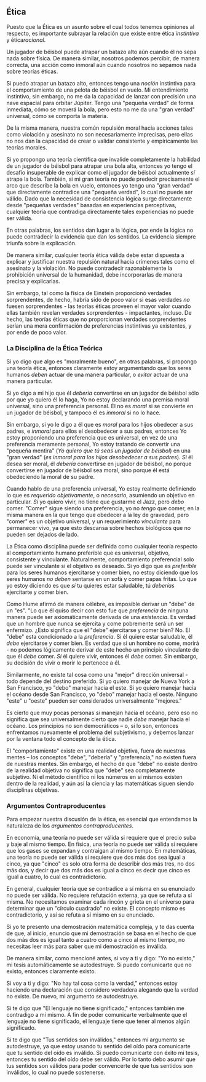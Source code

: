 ## Ética

Puesto que la Ética es un asunto sobre el cual todos tenemos opiniones al respecto, es importante subrayar la relación que existe entre ética *instintiva* y ética*racional*.

Un jugador de béisbol puede atrapar un batazo alto aún cuando él no sepa nada sobre física. De manera similar, nosotros podemos percibir, de manera correcta, una acción como inmoral aún cuando nosotros no sepamos nada sobre teorías éticas.

Si puedo atrapar un batazo alto, entonces tengo una *noción* instintiva para el comportamiento de una pelota de béisbol en vuelo. Mi entendimiento instintivo, sin embargo, no me da la capacidad de lanzar con precisión una nave espacial para orbitar Júpiter. Tengo una "pequeña verdad" de forma inmediata, cómo se moverá la bola, pero esto no me da una "gran verdad" universal, cómo se comporta la materia.

De la misma manera, nuestra común repulsión moral hacia acciones tales como violación y asesinato no son necesariamente imprecisas, pero ellas no nos dan la capacidad de crear o validar consistente y empíricamente las teorías morales.

Si yo propongo una teoría científica que invalide completamente la habilidad de un jugador de béisbol para atrapar una bola alta, entonces yo tengo el desafío insuperable de explicar como el jugador de béisbol actualmente *sí* atrapa la bola. También, si mi gran teoría no puede predecir precisamente el arco que describe la bola en vuelo, entonces yo tengo una "gran verdad" que directamente contradice una "pequeña verdad", lo cual no puede ser válido. Dado que la necesidad de consistencia lógica surge directamente desde "pequeñas verdades" basadas en experiencias perceptivas, cualquier teoría que contradiga directamente tales experiencias no puede ser válida.

En otras palabras, los sentidos dan lugar a la lógica, por ende la lógica no puede contradecir la evidencia que dan los sentidos. La evidencia siempre triunfa sobre la explicación.

De manera similar, cualquier teoría ética válida debe estar dispuesta a explicar y justificar nuestra repulsión natural hacia crímenes tales como el asesinato y la violación. No puede contradecir razonablemente la prohibición universal de la humanidad, debe incorporarlas de manera precisa y explicarlas.

Sin embargo, tal como la física de Einstein proporcionó verdades sorprendentes, de hecho, habría sido de poco valor si esas verdades *no* fuesen sorprendentes - las teorías éticas proveen el mayor valor cuando ellas también revelan verdades sorprendentes - impactantes, incluso. De hecho, las teorías éticas que no proporcionan verdades sorprendentes serían una mera confirmación de preferencias instintivas ya existentes, y por ende de poco valor.

### La Disciplina de la Ética Teórica

Si yo digo que algo es "moralmente bueno", en otras palabras, si propongo una teoría ética, entonces claramente estoy argumentando que los seres humanos *deben* actuar de una manera particular, o *evitar* actuar de una manera particular.

Si yo digo a mi hijo que él *debería* convertirse en un jugador de béisbol sólo por que yo quiero él lo haga, Yo no estoy declarando una premisa moral universal, sino una preferencia personal. Él no es *moral* si se convierte en un jugador de béisbol, y tampoco él es *inmoral* si no lo hace.

Sin embargo, si yo le digo a él que es *moral* para los hijos obedecer a sus padres, e *inmoral* para ellos el desobedecer a sus padres, entonces Yo estoy proponiendo una preferencia que es universal, en vez de una preferencia meramente personal, Yo estoy tratando de convertir una "pequeña mentira" (*Yo quiero que tú seas un jugador de béisbol*) en una "gran verdad" (*es inmoral para los hijos desobedecer a sus padres*). *Si* él desea ser moral, él *debería* convertirse en jugador de béisbol, no porque convertirse en jugador de béisbol sea moral, sino porque él está obedeciendo la moral de su padre.

Cuando hablo de una preferencia universal, Yo estoy realmente definiendo lo que es *requerido objetivamente*, o *necesario*, asumiendo un objetivo en particular. *Si* yo quiero vivir, no tiene que gustarme el Jazz, pero *debo* comer. "Comer" sigue siendo una preferencia, yo no *tengo* que comer, en la misma manera en la que tengo que obedecer a la ley de gravedad, pero "comer" es un objetivo universal, y un requerimiento *vinculante* para permanecer vivo, ya que esto descansa sobre hechos biológicos que no pueden ser dejados de lado.

La Ética como disciplina puede ser definida como cualquier teoría respecto al comportamiento humano preferible que es universal, objetivo, consistente y vinculante. Naturalmente, comportamiento preferencial solo puede ser vinculante si el objetivo es deseado. Si yo digo que es *preferible* para los seres humanos ejercitarse y comer bien, no estoy diciendo que los seres humanos *no deben* sentarse en un sofá y comer papas fritas. Lo que yo estoy diciendo es que *si* tu quieres estar saludable, tú *deberías* ejercitarte y comer bien.

Como Hume afirmó de manera célebre, es imposible derivar un "debe" de un "es". "Lo que él quiso decir con esto fue que *preferencia* de ninguna manera puede ser axiomáticamente derivada de una *existencia*. Es verdad que un hombre que nunca se ejercita y come pobremente será un ser enfermizo. ¿Esto significa que el "debe" ejercitarse y comer bien? No. El "debe" esta condicionado a la *preferencia*. Si él quiere estar saludable, él *debe* ejercitarse y comer bien. Es verdad que si un hombre no come, morirá - no podemos lógicamente derivar de este hecho un principio vinculante de que él *debe* comer. *Si* él quiere vivir, entonces él *debe* comer. Sin embargo, su decisión de vivir o morir le pertenece a él.

Similarmente, no existe tal cosa como una "mejor" dirección universal - todo depende del destino preferido. Si yo quiero manejar de Nueva York a San Francisco, yo "debo" manejar hacia el este. Si yo quiero manejar hacia el océano desde San Francisco, yo "debo" manejar hacia el oeste. Ninguno "este" u "oeste" pueden ser considerados universalmente "mejores."

Es cierto que muy pocas personas *sí* manejan hacia el océano, pero eso no significa que sea universalmente cierto que nadie *debe* manejar hacia el océano. Los principios no son democráticos – o, si lo son, entonces enfrentamos nuevamente el problema del subjetivismo, y debemos lanzar por la ventana todo el concepto de la ética.

El "comportamiento" existe en una realidad objetiva, fuera de nuestras mentes – los conceptos "debe", "debería" y "preferencia," no existen fuera de nuestras mentes. Sin embargo, el hecho de que "debe" no existe dentro de la realidad objetiva no significa que "debe" sea completamente subjetivo. Ni el método científico ni los números en sí mismos existen dentro de la realidad, y aún así la ciencia y las matemáticas siguen siendo disciplinas objetivas.

### Argumentos Contraproducentes

Para empezar nuestra discusión de la ética, es esencial que entendamos la naturaleza de los *argumentos contraproducentes*.

En economía, una teoría no puede ser válida si requiere que el precio suba y baje al mismo tiempo. En física, una teoría no puede ser válida si requiere que los gases se expandan y contraigan al mismo tiempo. En matemáticas, una teoría no puede ser válida si requiere que dos más dos sea igual a cinco, ya que "cinco" es solo otra forma de describir dos más tres, no dos más dos, y decir que dos más dos es igual a cinco es decir que cinco es igual a cuatro, lo cual es contradictorio.

En general, cualquier teoría que se contradice a sí misma en su enunciado no puede ser válida. No requiere refutación externa, ya que se refuta a sí misma. No necesitamos examinar cada rincón y grieta en el universo para determinar que un "círculo cuadrado" no existe. El concepto mismo es contradictorio, y así se refuta a sí mismo en su enunciado.

Si yo te presento una demostración matemática compleja, y te das cuenta de que, al inicio, enuncio que mi demostración se basa en el hecho de que dos más dos es igual tanto a cuatro como a cinco al mismo tiempo, no necesitas leer más para saber que mi demostración es inválida.

De manera similar, como mencioné antes, si voy a ti y digo: "Yo no existo," mi tesis automáticamente se autodestruye. Si puedo comunicarte que no existo, entonces claramente existo.

Si voy a ti y digo: "No hay tal cosa como la verdad," entonces estoy haciendo una declaración que considero verdadera alegando que la verdad no existe. De nuevo, mi argumento se autodestruye.

Si te digo que "El lenguaje no tiene significado," entonces también me contradigo a mí mismo. A fin de poder comunicarte verbalmente que el lenguaje no tiene significado, el lenguaje tiene que tener al menos algún significado.

Si te digo que "Tus sentidos son inválidos," entonces mi argumento se autodestruye, ya que estoy usando tu sentido del oído para comunicarte que tu sentido del oído es inválido. Si puedo comunicarte con éxito mi tesis, entonces tu sentido del oído debe ser válido. Por lo tanto debo asumir que tus sentidos son válidos para poder convencerte de que tus sentidos son inválidos, lo cual no puede sostenerse.